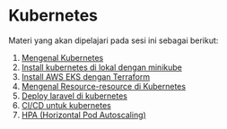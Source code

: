 Kubernetes
========================

Materi yang akan dipelajari pada sesi ini sebagai berikut:
1. [Mengenal Kubernetes](https://github.com/agung3wi/panduan-kelasdevops-v3/tree/main/sesi%207/1.%20mengenal%20kubernetes)
2. [Install kubernetes di lokal dengan minikube](https://github.com/agung3wi/panduan-kelasdevops-v3/tree/main/sesi%207/2.%20install%20kubernetes%20di%20lokal%20dengan%20minikube)
3. [Install AWS EKS dengan Terraform](https://github.com/agung3wi/panduan-kelasdevops-v3/tree/main/sesi%207/mengenal%20kubernetes)
4. [Mengenal Resource-resource di Kubernetes](https://github.com/agung3wi/panduan-kelasdevops-v3/tree/main/sesi%207/mengenal%20kubernetes)
5. [Deploy laravel di kubernetes](https://github.com/agung3wi/panduan-kelasdevops-v3/tree/main/sesi%207/mengenal%20kubernetes)
6. [CI/CD untuk kubernetes](https://github.com/agung3wi/panduan-kelasdevops-v3/tree/main/sesi%207/mengenal%20kubernetes)
7. [HPA (Horizontal Pod Autoscaling)](https://github.com/agung3wi/panduan-kelasdevops-v3/tree/main/sesi%207/mengenal%20kubernetes)
